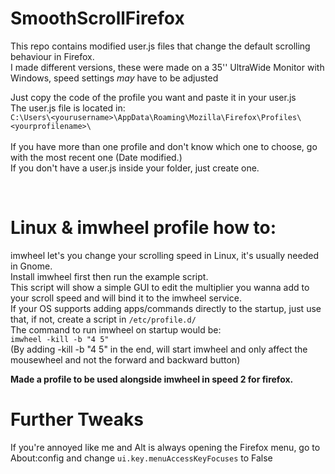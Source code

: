 # SmoothScrollFirefox

This repo contains modified user.js files that change the default scrolling behaviour in Firefox.<br>
I made different versions, these were made on a 35'' UltraWide Monitor with Windows, speed settings *may* have to be adjusted<br>

Just copy the code of the profile you want and paste it in your user.js<br>
The user.js file is located in:<br>
`C:\Users\<yourusername>\AppData\Roaming\Mozilla\Firefox\Profiles\<yourprofilename>\`<br>
<br>
If you have more than one profile and don't know which one to choose, go with the most recent one (Date modified.)<br>
If you don't have a user.js inside your folder, just create one.

<br>

# Linux & imwheel profile how to:

imwheel let's you change your scrolling speed in Linux, it's usually needed in Gnome.<br>
Install imwheel first then run the example script.<br>
This script will show a simple GUI to edit the multiplier you wanna add to your scroll speed and will bind it to the imwheel service.<br>
If your OS supports adding apps/commands directly to the startup, just use that, if not, create a script in ```/etc/profile.d/```<br>
The command to run imwheel on startup would be:<br>
```imwheel -kill -b "4 5"```<br>
(By adding -kill -b "4 5" in the end, will start imwheel and only affect the mousewheel and not the forward and backward button)

**Made a profile to be used alongside imwheel in speed 2 for firefox.**

# Further Tweaks

If you're annoyed like me and Alt is always opening the Firefox menu, go to About:config and change ```ui.key.menuAccessKeyFocuses``` to False
